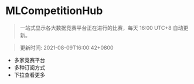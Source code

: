 # MLCompetitionHub

> 一站式显示各大数据竞赛平台正在进行的比赛，每天 16:00 UTC+8 自动更新。
  
> 更新时间: 2021-08-09T16:00:42+0800 

* 多家竞赛平台
* 多种订阅方式
* 下拉查看更多